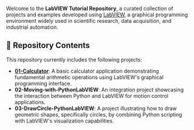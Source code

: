 Welcome to the **LabVIEW Tutorial Repository**, a curated collection of projects and examples developed using [LabVIEW](https://www.ni.com/en-us/shop/labview.html), a graphical programming environment widely used in scientific research, data acquisition, and industrial automation.

## 📁 Repository Contents

This repository currently includes the following projects:

* [**01-Calculator**](https://github.com/SMSajadi99/LabVIEW-tutorial/tree/main/01-Claculator): A basic calculator application demonstrating fundamental arithmetic operations using LabVIEW's graphical programming interface.
* **02-Moving-with-PythonLabVIEW**: An integration project showcasing the interaction between Python and LabVIEW for motion control applications.
* **03-DrawCircle-PythonLabVIEW**: A project illustrating how to draw geometric shapes, specifically circles, by combining Python scripting with LabVIEW's visualization capabilities.
